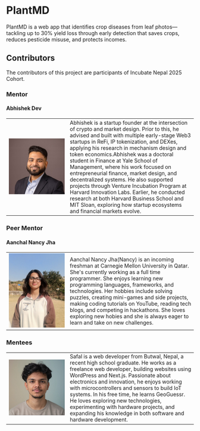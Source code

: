 # PlantMD

PlantMD is a web app that identifies crop diseases from leaf photos—tackling up to 30% yield loss through early detection that saves crops, reduces pesticide misuse, and protects incomes.

## Contributors

The contributors of this project are participants of Incubate Nepal 2025 Cohort.

### Mentor

#### Abhishek Dev

<table>
    <tr>
        <td width=150>
            <img src="Images/AbhishekDev.jpeg" alt="Image of Abhishek Dev"/>
        </td>
        <td>
            Abhishek is a startup founder at the intersection of crypto and market design. Prior to this, he advised and built with multiple early-stage Web3 startups in ReFi, IP tokenization, and DEXes, applying his research in mechanism design and token economics.Abhishek was a doctoral student in Finance at Yale School of Management, where his work focused on entrepreneurial finance, market design, and decentralized systems. He also supported projects through Venture Incubation Program at Harvard Innovation Labs. Earlier, he conducted research at both Harvard Business School and MIT Sloan, exploring how startup ecosystems and financial markets evolve.
        </td>
    </tr>
</table>


### Peer Mentor

#### Aanchal Nancy Jha

<table>
    <tr>
        <td width=150>
            <img src="Images/AanchalNancyJha.jpg" alt="Image of Aanchal Nancy Jha"/>
        </td>
        <td>
            Aanchal Nancy Jha(Nancy) is an incoming freshman at Carnegie Mellon University in Qatar. She's currently working as a full time programmer. She enjoys learning new programming languages, frameworks, and technologies. Her hobbies include solving puzzles, creating mini-games and side projects, making coding tutorials on YouTube, reading tech blogs, and competing in hackathons. She loves exploring new hobies and she is always eager to learn and take on new challenges.
        </td>
    </tr>
</table>

### Mentees

<table>
    <tr>
        <td width=150>
            <img src="Images/SafalPoudel.jpg" alt="Image of Safal Poudel"/>
        </td>
        <td>
            Safal is a web developer from Butwal, Nepal, a recent high school graduate. He works as a freelance web developer, building websites using WordPress and Next.js. Passionate about electronics and innovation, he enjoys working with microcontrollers and sensors to build IoT systems. In his free time, he learns GeoGuessr. He loves exploring new technologies, experimenting with hardware projects, and expanding his knowledge in both software and hardware development.
        </td>
    </tr>
</table>


